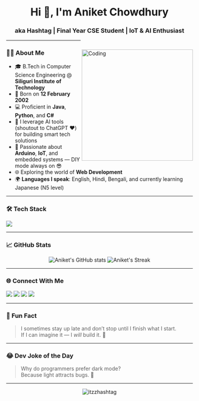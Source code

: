 <h1 align="center">Hi 👋, I'm Aniket Chowdhury</h1>
<h3 align="center">aka Hashtag | Final Year CSE Student | IoT & AI Enthusiast</h3>

<img align="right" alt="Coding" src="https://media.giphy.com/media/qgQUggAC3Pfv687qPC/giphy.gif" width="300" style="margin-top: 25px; height: auto;" />



---

### 👨‍💻 About Me
- 🎓 B.Tech in Computer Science Engineering @ **Siliguri Institute of Technology**
- 📅 Born on **12 February 2002**
- 💻 Proficient in **Java**, **Python**, and **C#**
- 🧠 I leverage AI tools (shoutout to ChatGPT ❤️) for building smart tech solutions
- 🔧 Passionate about **Arduino**, **IoT**, and embedded systems — DIY mode always on 😎
- 🌐 Exploring the world of **Web Development**
- 🌍 **Languages I speak**: English, Hindi, Bengali, and currently learning Japanese (N5 level)

---

### 🛠️ Tech Stack

<p align="left">
  <img src="https://skillicons.dev/icons?i=java,python,cs,c,cpp,html,css,javascript,arduino,git,github,vscode,ruby,react" />
</p>

---

### 📈 GitHub Stats

<p align="center">
  <img src="https://github-readme-stats.vercel.app/api?username=itzzhashtag&show_icons=true&theme=tokyonight" alt="Aniket's GitHub stats" />
  <img src="https://github-readme-streak-stats.herokuapp.com/?user=itzzhashtag&theme=tokyonight" alt="Aniket's Streak" />
</p>

---

### 🌐 Connect With Me

<p align="left">
  <a href="mailto:micro.aniket@example.com"><img src="https://img.shields.io/badge/Email-D14836?style=for-the-badge&logo=gmail&logoColor=white" /></a>
  <a href="https://github.com/itzzhashtag"><img src="https://img.shields.io/badge/GitHub-100000?style=for-the-badge&logo=github&logoColor=white" /></a>
  <a href="https://instagram.com/itzz_hashtag"><img src="https://img.shields.io/badge/Instagram-E4405F?style=for-the-badge&logo=instagram&logoColor=white" /></a>
  <a href="https://www.linkedin.com/in/itzz-hashtag/"><img src="https://img.shields.io/badge/LinkedIn-0A66C2?style=for-the-badge&logo=linkedin&logoColor=white" /></a>
</p>

---

### 🤯 Fun Fact

> I sometimes stay up late and don’t stop until I finish what I start.  
> If I can imagine it — I *will* build it. 💪

---

### 😂 Dev Joke of the Day

> Why do programmers prefer dark mode?<br>
> Because light attracts bugs. 🐛

---

<p align="center">
  <img src="https://komarev.com/ghpvc/?username=itzzhashtag&label=Profile%20views&color=0e75b6&style=flat" alt="itzzhashtag" />
</p>

